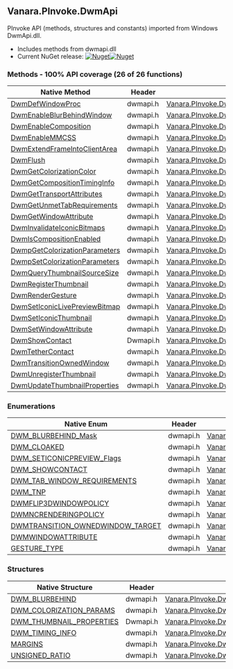 ## Vanara.PInvoke.DwmApi  
PInvoke API (methods, structures and constants) imported from Windows DwmApi.dll.

- Includes methods from dwmapi.dll  
- Current NuGet release: [![Nuget](https://img.shields.io/nuget/v/Vanara.PInvoke.DwmApi?logo=nuget&style=flat-square)![Nuget](https://img.shields.io/nuget/dt/Vanara.PInvoke.DwmApi?label=%20&style=flat-square)](https://www.nuget.org/packages/Vanara.PInvoke.DwmApi)  
### Methods - 100% API coverage (26 of 26 functions)  
Native Method | Header | Managed Method  
--- | --- | ---  
[DwmDefWindowProc](https://www.google.com/search?num=5&q=DwmDefWindowProc+site%3Alearn.microsoft.com) | dwmapi.h | [Vanara.PInvoke.DwmApi.DwmDefWindowProc](https://github.com/dahall/Vanara/search?l=C%23&q=DwmDefWindowProc)  
[DwmEnableBlurBehindWindow](https://www.google.com/search?num=5&q=DwmEnableBlurBehindWindow+site%3Alearn.microsoft.com) | dwmapi.h | [Vanara.PInvoke.DwmApi.DwmEnableBlurBehindWindow](https://github.com/dahall/Vanara/search?l=C%23&q=DwmEnableBlurBehindWindow)  
[DwmEnableComposition](https://www.google.com/search?num=5&q=DwmEnableComposition+site%3Alearn.microsoft.com) | dwmapi.h | [Vanara.PInvoke.DwmApi.DwmEnableComposition](https://github.com/dahall/Vanara/search?l=C%23&q=DwmEnableComposition)  
[DwmEnableMMCSS](https://www.google.com/search?num=5&q=DwmEnableMMCSS+site%3Alearn.microsoft.com) | dwmapi.h | [Vanara.PInvoke.DwmApi.DwmEnableMMCSS](https://github.com/dahall/Vanara/search?l=C%23&q=DwmEnableMMCSS)  
[DwmExtendFrameIntoClientArea](https://www.google.com/search?num=5&q=DwmExtendFrameIntoClientArea+site%3Alearn.microsoft.com) | dwmapi.h | [Vanara.PInvoke.DwmApi.DwmExtendFrameIntoClientArea](https://github.com/dahall/Vanara/search?l=C%23&q=DwmExtendFrameIntoClientArea)  
[DwmFlush](https://www.google.com/search?num=5&q=DwmFlush+site%3Alearn.microsoft.com) | dwmapi.h | [Vanara.PInvoke.DwmApi.DwmFlush](https://github.com/dahall/Vanara/search?l=C%23&q=DwmFlush)  
[DwmGetColorizationColor](https://www.google.com/search?num=5&q=DwmGetColorizationColor+site%3Alearn.microsoft.com) | dwmapi.h | [Vanara.PInvoke.DwmApi.DwmGetColorizationColor](https://github.com/dahall/Vanara/search?l=C%23&q=DwmGetColorizationColor)  
[DwmGetCompositionTimingInfo](https://www.google.com/search?num=5&q=DwmGetCompositionTimingInfo+site%3Alearn.microsoft.com) | dwmapi.h | [Vanara.PInvoke.DwmApi.DwmGetCompositionTimingInfo](https://github.com/dahall/Vanara/search?l=C%23&q=DwmGetCompositionTimingInfo)  
[DwmGetTransportAttributes](https://www.google.com/search?num=5&q=DwmGetTransportAttributes+site%3Alearn.microsoft.com) | dwmapi.h | [Vanara.PInvoke.DwmApi.DwmGetTransportAttributes](https://github.com/dahall/Vanara/search?l=C%23&q=DwmGetTransportAttributes)  
[DwmGetUnmetTabRequirements](https://www.google.com/search?num=5&q=DwmGetUnmetTabRequirements+site%3Alearn.microsoft.com) | dwmapi.h | [Vanara.PInvoke.DwmApi.DwmGetUnmetTabRequirements](https://github.com/dahall/Vanara/search?l=C%23&q=DwmGetUnmetTabRequirements)  
[DwmGetWindowAttribute](https://www.google.com/search?num=5&q=DwmGetWindowAttribute+site%3Alearn.microsoft.com) | dwmapi.h | [Vanara.PInvoke.DwmApi.DwmGetWindowAttribute](https://github.com/dahall/Vanara/search?l=C%23&q=DwmGetWindowAttribute)  
[DwmInvalidateIconicBitmaps](https://www.google.com/search?num=5&q=DwmInvalidateIconicBitmaps+site%3Alearn.microsoft.com) | dwmapi.h | [Vanara.PInvoke.DwmApi.DwmInvalidateIconicBitmaps](https://github.com/dahall/Vanara/search?l=C%23&q=DwmInvalidateIconicBitmaps)  
[DwmIsCompositionEnabled](https://www.google.com/search?num=5&q=DwmIsCompositionEnabled+site%3Alearn.microsoft.com) | dwmapi.h | [Vanara.PInvoke.DwmApi.DwmIsCompositionEnabled](https://github.com/dahall/Vanara/search?l=C%23&q=DwmIsCompositionEnabled)  
[DwmpGetColorizationParameters](https://www.google.com/search?num=5&q=DwmpGetColorizationParameters+site%3Alearn.microsoft.com) | dwmapi.h | [Vanara.PInvoke.DwmApi.DwmpGetColorizationParameters](https://github.com/dahall/Vanara/search?l=C%23&q=DwmpGetColorizationParameters)  
[DwmpSetColorizationParameters](https://www.google.com/search?num=5&q=DwmpSetColorizationParameters+site%3Alearn.microsoft.com) | dwmapi.h | [Vanara.PInvoke.DwmApi.DwmpSetColorizationParameters](https://github.com/dahall/Vanara/search?l=C%23&q=DwmpSetColorizationParameters)  
[DwmQueryThumbnailSourceSize](https://www.google.com/search?num=5&q=DwmQueryThumbnailSourceSize+site%3Alearn.microsoft.com) | dwmapi.h | [Vanara.PInvoke.DwmApi.DwmQueryThumbnailSourceSize](https://github.com/dahall/Vanara/search?l=C%23&q=DwmQueryThumbnailSourceSize)  
[DwmRegisterThumbnail](https://www.google.com/search?num=5&q=DwmRegisterThumbnail+site%3Alearn.microsoft.com) | dwmapi.h | [Vanara.PInvoke.DwmApi.DwmRegisterThumbnail](https://github.com/dahall/Vanara/search?l=C%23&q=DwmRegisterThumbnail)  
[DwmRenderGesture](https://www.google.com/search?num=5&q=DwmRenderGesture+site%3Alearn.microsoft.com) | dwmapi.h | [Vanara.PInvoke.DwmApi.DwmRenderGesture](https://github.com/dahall/Vanara/search?l=C%23&q=DwmRenderGesture)  
[DwmSetIconicLivePreviewBitmap](https://www.google.com/search?num=5&q=DwmSetIconicLivePreviewBitmap+site%3Alearn.microsoft.com) | dwmapi.h | [Vanara.PInvoke.DwmApi.DwmSetIconicLivePreviewBitmap](https://github.com/dahall/Vanara/search?l=C%23&q=DwmSetIconicLivePreviewBitmap)  
[DwmSetIconicThumbnail](https://www.google.com/search?num=5&q=DwmSetIconicThumbnail+site%3Alearn.microsoft.com) | dwmapi.h | [Vanara.PInvoke.DwmApi.DwmSetIconicThumbnail](https://github.com/dahall/Vanara/search?l=C%23&q=DwmSetIconicThumbnail)  
[DwmSetWindowAttribute](https://www.google.com/search?num=5&q=DwmSetWindowAttribute+site%3Alearn.microsoft.com) | dwmapi.h | [Vanara.PInvoke.DwmApi.DwmSetWindowAttribute](https://github.com/dahall/Vanara/search?l=C%23&q=DwmSetWindowAttribute)  
[DwmShowContact](https://www.google.com/search?num=5&q=DwmShowContact+site%3Alearn.microsoft.com) | Dwmapi.h | [Vanara.PInvoke.DwmApi.DwmShowContact](https://github.com/dahall/Vanara/search?l=C%23&q=DwmShowContact)  
[DwmTetherContact](https://www.google.com/search?num=5&q=DwmTetherContact+site%3Alearn.microsoft.com) | dwmapi.h | [Vanara.PInvoke.DwmApi.DwmTetherContact](https://github.com/dahall/Vanara/search?l=C%23&q=DwmTetherContact)  
[DwmTransitionOwnedWindow](https://www.google.com/search?num=5&q=DwmTransitionOwnedWindow+site%3Alearn.microsoft.com) | dwmapi.h | [Vanara.PInvoke.DwmApi.DwmTransitionOwnedWindow](https://github.com/dahall/Vanara/search?l=C%23&q=DwmTransitionOwnedWindow)  
[DwmUnregisterThumbnail](https://www.google.com/search?num=5&q=DwmUnregisterThumbnail+site%3Alearn.microsoft.com) | dwmapi.h | [Vanara.PInvoke.DwmApi.DwmUnregisterThumbnail](https://github.com/dahall/Vanara/search?l=C%23&q=DwmUnregisterThumbnail)  
[DwmUpdateThumbnailProperties](https://www.google.com/search?num=5&q=DwmUpdateThumbnailProperties+site%3Alearn.microsoft.com) | dwmapi.h | [Vanara.PInvoke.DwmApi.DwmUpdateThumbnailProperties](https://github.com/dahall/Vanara/search?l=C%23&q=DwmUpdateThumbnailProperties)  
### Enumerations  
Native Enum | Header | Managed Enum  
--- | --- | ---  
[DWM_BLURBEHIND_Mask](https://www.google.com/search?num=5&q=DWM_BLURBEHIND_Mask+site%3Alearn.microsoft.com) | dwmapi.h | [Vanara.PInvoke.DwmApi.DWM_BLURBEHIND_Mask](https://github.com/dahall/Vanara/search?l=C%23&q=DWM_BLURBEHIND_Mask)  
[DWM_CLOAKED](https://www.google.com/search?num=5&q=DWM_CLOAKED+site%3Alearn.microsoft.com) | dwmapi.h | [Vanara.PInvoke.DwmApi.DWM_CLOAKED](https://github.com/dahall/Vanara/search?l=C%23&q=DWM_CLOAKED)  
[DWM_SETICONICPREVIEW_Flags](https://www.google.com/search?num=5&q=DWM_SETICONICPREVIEW_Flags+site%3Alearn.microsoft.com) | dwmapi.h | [Vanara.PInvoke.DwmApi.DWM_SETICONICPREVIEW_Flags](https://github.com/dahall/Vanara/search?l=C%23&q=DWM_SETICONICPREVIEW_Flags)  
[DWM_SHOWCONTACT](https://www.google.com/search?num=5&q=DWM_SHOWCONTACT+site%3Alearn.microsoft.com) | dwmapi.h | [Vanara.PInvoke.DwmApi.DWM_SHOWCONTACT](https://github.com/dahall/Vanara/search?l=C%23&q=DWM_SHOWCONTACT)  
[DWM_TAB_WINDOW_REQUIREMENTS](https://www.google.com/search?num=5&q=DWM_TAB_WINDOW_REQUIREMENTS+site%3Alearn.microsoft.com) | dwmapi.h | [Vanara.PInvoke.DwmApi.DWM_TAB_WINDOW_REQUIREMENTS](https://github.com/dahall/Vanara/search?l=C%23&q=DWM_TAB_WINDOW_REQUIREMENTS)  
[DWM_TNP](https://www.google.com/search?num=5&q=DWM_TNP+site%3Alearn.microsoft.com) | dwmapi.h | [Vanara.PInvoke.DwmApi.DWM_TNP](https://github.com/dahall/Vanara/search?l=C%23&q=DWM_TNP)  
[DWMFLIP3DWINDOWPOLICY](https://www.google.com/search?num=5&q=DWMFLIP3DWINDOWPOLICY+site%3Alearn.microsoft.com) | dwmapi.h | [Vanara.PInvoke.DwmApi.DWMFLIP3DWINDOWPOLICY](https://github.com/dahall/Vanara/search?l=C%23&q=DWMFLIP3DWINDOWPOLICY)  
[DWMNCRENDERINGPOLICY](https://www.google.com/search?num=5&q=DWMNCRENDERINGPOLICY+site%3Alearn.microsoft.com) | dwmapi.h | [Vanara.PInvoke.DwmApi.DWMNCRENDERINGPOLICY](https://github.com/dahall/Vanara/search?l=C%23&q=DWMNCRENDERINGPOLICY)  
[DWMTRANSITION_OWNEDWINDOW_TARGET](https://www.google.com/search?num=5&q=DWMTRANSITION_OWNEDWINDOW_TARGET+site%3Alearn.microsoft.com) | dwmapi.h | [Vanara.PInvoke.DwmApi.DWMTRANSITION_OWNEDWINDOW_TARGET](https://github.com/dahall/Vanara/search?l=C%23&q=DWMTRANSITION_OWNEDWINDOW_TARGET)  
[DWMWINDOWATTRIBUTE](https://www.google.com/search?num=5&q=DWMWINDOWATTRIBUTE+site%3Alearn.microsoft.com) | dwmapi.h | [Vanara.PInvoke.DwmApi.DWMWINDOWATTRIBUTE](https://github.com/dahall/Vanara/search?l=C%23&q=DWMWINDOWATTRIBUTE)  
[GESTURE_TYPE](https://www.google.com/search?num=5&q=GESTURE_TYPE+site%3Alearn.microsoft.com) | dwmapi.h | [Vanara.PInvoke.DwmApi.GESTURE_TYPE](https://github.com/dahall/Vanara/search?l=C%23&q=GESTURE_TYPE)  
### Structures  
Native Structure | Header | Managed Structure  
--- | --- | ---  
[DWM_BLURBEHIND](https://www.google.com/search?num=5&q=DWM_BLURBEHIND+site%3Alearn.microsoft.com) | dwmapi.h | [Vanara.PInvoke.DwmApi.DWM_BLURBEHIND](https://github.com/dahall/Vanara/search?l=C%23&q=DWM_BLURBEHIND)  
[DWM_COLORIZATION_PARAMS](https://www.google.com/search?num=5&q=DWM_COLORIZATION_PARAMS+site%3Alearn.microsoft.com) | dwmapi.h | [Vanara.PInvoke.DwmApi.DWM_COLORIZATION_PARAMS](https://github.com/dahall/Vanara/search?l=C%23&q=DWM_COLORIZATION_PARAMS)  
[DWM_THUMBNAIL_PROPERTIES](https://www.google.com/search?num=5&q=DWM_THUMBNAIL_PROPERTIES+site%3Alearn.microsoft.com) | Dwmapi.h | [Vanara.PInvoke.DwmApi.DWM_THUMBNAIL_PROPERTIES](https://github.com/dahall/Vanara/search?l=C%23&q=DWM_THUMBNAIL_PROPERTIES)  
[DWM_TIMING_INFO](https://www.google.com/search?num=5&q=DWM_TIMING_INFO+site%3Alearn.microsoft.com) | dwmapi.h | [Vanara.PInvoke.DwmApi.DWM_TIMING_INFO](https://github.com/dahall/Vanara/search?l=C%23&q=DWM_TIMING_INFO)  
[MARGINS](https://www.google.com/search?num=5&q=MARGINS+site%3Alearn.microsoft.com) | dwmapi.h | [Vanara.PInvoke.DwmApi.MARGINS](https://github.com/dahall/Vanara/search?l=C%23&q=MARGINS)  
[UNSIGNED_RATIO](https://www.google.com/search?num=5&q=UNSIGNED_RATIO+site%3Alearn.microsoft.com) | dwmapi.h | [Vanara.PInvoke.DwmApi.UNSIGNED_RATIO](https://github.com/dahall/Vanara/search?l=C%23&q=UNSIGNED_RATIO)  
